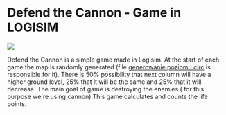 # Defend the Cannon - Game in LOGISIM

<p allign="center">
  <img src="https://user-images.githubusercontent.com/46852756/222492428-e0443d7c-fa29-4721-92e5-f8db1f3ecfa6.gif">
</p>

Defend the Cannon is a simple game made in Logisim. At the start of each game the map is randomly generated (file [generowanie poziomu.circ](https://github.com/dariak153/Defend-the-Cannon-Game-LOGISIM/blob/main/generowanie_poziomu.circ) is responsible for it). There is 50% possibility that next column will have a higher ground level, 25% that it will be the same and 25% that it will decrease.
The main goal of game is destroying the enemies ( for this purpose we're using cannon).This game calculates and counts the life points.
